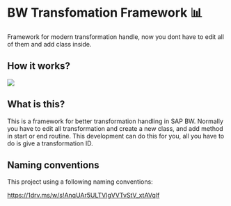 # BW Transfomation Framework :bar_chart:

Framework for modern transformation handle, now you dont have to edit all of them and add class inside.

## How it works?

![](https://s2.gifyu.com/images/Nov-08-2018-19-34-39.gif)

## What is this?

This is a framework for better transformation handling in SAP BW. Normally you have to edit all transformation and create a new class, and add method in start or end routine. This development can do this for you, all you have to do is give a transformation ID.

## Naming conventions

This project using a following naming conventions:

https://1drv.ms/w/s!AnqUAr5ULTVlgVVTvStV_xtAVqlf

